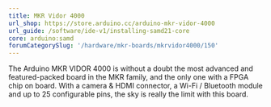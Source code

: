 ```yaml
---
title: MKR Vidor 4000
url_shop: https://store.arduino.cc/arduino-mkr-vidor-4000
url_guide: /software/ide-v1/installing-samd21-core
core: arduino:samd
forumCategorySlug: '/hardware/mkr-boards/mkrvidor4000/150'
---
```


The Arduino MKR VIDOR 4000 is without a doubt the most advanced and featured-packed board in the MKR family, and the only one with a FPGA chip on board. With a camera & HDMI connector, a Wi-Fi / Bluetooth module and up to 25 configurable pins, the sky is really the limit with this board.